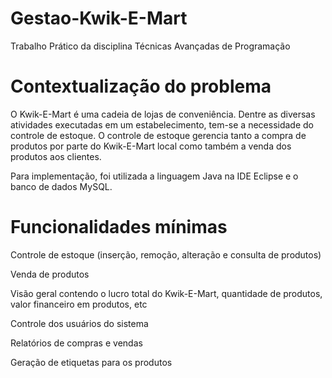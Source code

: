 # Gestao-Kwik-E-Mart

Trabalho Prático da disciplina Técnicas Avançadas de Programação 

# Contextualização do problema 
O Kwik-E-Mart é uma cadeia de lojas de conveniência. Dentre as diversas atividades executadas em um estabelecimento, tem-se a necessidade do controle de estoque. O controle de estoque gerencia tanto a compra de produtos por parte do Kwik-E-Mart local como também a venda dos produtos aos clientes.

Para implementação, foi utilizada a linguagem Java na IDE Eclipse e o banco de dados MySQL.

# Funcionalidades mínimas

Controle de estoque (inserção, remoção, alteração e consulta de produtos)

Venda de produtos

Visão geral contendo o lucro total do Kwik-E-Mart, quantidade de produtos, valor financeiro em produtos, etc

Controle dos usuários do sistema

Relatórios de compras e vendas 

Geração de etiquetas para os produtos

